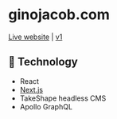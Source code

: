 # **ginojacob.com**

[Live website](ginojacob.com) | [v1](v1.ginojacob.com)

## :rocket: **Technology**

- React
- [Next.js](nextjs.org)
- TakeShape headless CMS
- Apollo GraphQL
